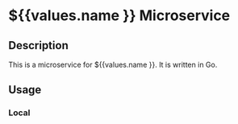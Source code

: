 # ${{values.name }} Microservice

## Description

This is a microservice for ${{values.name }}. It is written in Go.

## Usage

### Local
